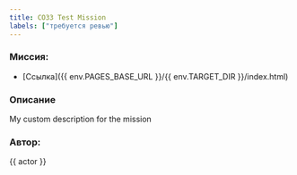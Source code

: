 ```yaml
---
title: CO33 Test Mission
labels: ["требуется ревью"]
---
```


### Миссия:
- [Ссылка]({{ env.PAGES_BASE_URL }}/{{ env.TARGET_DIR }}/index.html)
### Описание 
My custom description for the mission
### Автор:
{{ actor }}

